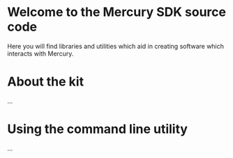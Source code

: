 # Welcome to the Mercury SDK source code

Here you will find libraries and utilities which aid in creating software which
interacts with Mercury.

# About the kit

...

# Using the command line utility

...